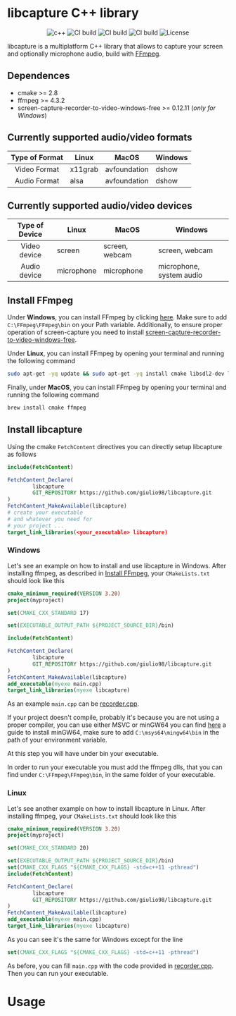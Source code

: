 # libcapture C++ library

<p align="center">
<img alt="c++" src="https://img.shields.io/badge/C++-17-blue.svg?style=flat&logo=c%2B%2B"/> 
 <img alt="CI build" src="https://github.com/giulio98/libcapture/actions/workflows/linux_build.yml/badge.svg"/> 
<img alt="CI build" src="https://github.com/giulio98/libcapture/actions/workflows/macos_build.yml/badge.svg"/> 
<img alt="CI build" src="https://github.com/giulio98/libcapture/actions/workflows/windows_build.yml/badge.svg"/> 
 <img alt="License"  src="https://img.shields.io/github/license/giulio98/libcapture"/> 
</p> 


libcapture is a multiplatform C++ library that allows to capture your screen and optionally microphone audio, build with [FFmpeg](https://github.com/FFmpeg/FFmpeg).

## Dependences
* cmake >= 2.8
* ffmpeg >= 4.3.2
* screen-capture-recorder-to-video-windows-free >= 0.12.11 (*only for Windows*) 
## Currently supported audio/video formats
|      Type of Format     	     | Linux     	| MacOS             	| Windows        	| 
|:------------------------------:|--------------|-----------------------|-------------------|
| Video Format       	         |    x11grab   |     avfoundation      |     dshow         |           
| Audio Format       	         |    alsa      |     avfoundation      |     dshow         |           
## Currently supported audio/video devices
|      Type of Device     	     | Linux     	  | MacOS             	| Windows        	            | 
|:------------------------------:|----------------|---------------------|-------------------------------|
| Video device       	         |    screen      |     screen, webcam  |     screen, webcam            |           
| Audio device       	         |    microphone  |     microphone      |     microphone, system audio  | 
## Install FFmpeg
Under **Windows**, you can install FFmpeg by clicking [here](https://www.gyan.dev/ffmpeg/builds/packages/ffmpeg-4.3.2-full_build-shared.7z).
Make sure to add `C:\FFmpeg\FFmpeg\bin` on your Path variable.
Additionally, to ensure proper operation of screen-capture you need to install [screen-capture-recorder-to-video-windows-free](https://github.com/rdp/screen-capture-recorder-to-video-windows-free/releases).

Under **Linux**, you can install FFmpeg by opening your terminal and running the following command
```bash
sudo apt-get -yq update && sudo apt-get -yq install cmake libsdl2-dev libavcodec-dev libavfilter-dev libpostproc-dev libavformat-dev libavutil-dev  libswresample-dev libswscale-dev libavdevice-dev
```

Finally, under **MacOS**, you can install FFmpeg by opening your terminal and running the following command
```bash
brew install cmake ffmpeg
```
## Install libcapture

Using the cmake `FetchContent` directives you can directly setup libcapture as follows

```cmake
include(FetchContent)

FetchContent_Declare(
        libcapture
        GIT_REPOSITORY https://github.com/giulio98/libcapture.git
)
FetchContent_MakeAvailable(libcapture)
# create your executable 
# and whatever you need for
# your project ...
target_link_libraries(<your_executable> libcapture)
```
### Windows
Let's see an example on how to install and use libcapture in Windows.
After installing ffmpeg, as described in [Install FFmpeg](#install-ffmpeg), your `CMakeLists.txt` should look like this
```cmake
cmake_minimum_required(VERSION 3.20)
project(myproject)

set(CMAKE_CXX_STANDARD 17)

set(EXECUTABLE_OUTPUT_PATH ${PROJECT_SOURCE_DIR}/bin)

include(FetchContent)

FetchContent_Declare(
        libcapture
        GIT_REPOSITORY https://github.com/giulio98/libcapture.git
)
FetchContent_MakeAvailable(libcapture)
add_executable(myexe main.cpp)
target_link_libraries(myexe libcapture)
```
As an example `main.cpp` can be [recorder.cpp](example/recorder.cpp).

If your project doesn't compile, probably it's because you are not using a proper compiler, you can use either MSVC or minGW64
you can find [here](https://www.msys2.org/) a guide to install minGW64, make sure to add  `C:\msys64\mingw64\bin`
in the path of your environment variable.

At this step you will have under bin your executable.

In order to run your executable you must add the ffmpeg dlls, that you can find under `C:\FFmpeg\FFmpeg\bin`, in the same folder of your executable.

### Linux
Let's see another example on how to install libcapture in Linux.
After installing ffmpeg, your `CMakeLists.txt` should look like this
```cmake
cmake_minimum_required(VERSION 3.20)
project(myproject)

set(CMAKE_CXX_STANDARD 20)

set(EXECUTABLE_OUTPUT_PATH ${PROJECT_SOURCE_DIR}/bin)
set(CMAKE_CXX_FLAGS "${CMAKE_CXX_FLAGS} -std=c++11 -pthread")
include(FetchContent)

FetchContent_Declare(
        libcapture
        GIT_REPOSITORY https://github.com/giulio98/libcapture.git
)
FetchContent_MakeAvailable(libcapture)
add_executable(myexe main.cpp)
target_link_libraries(myexe libcapture)
```
As you can see it's the same for Windows except for the line
```cmake
set(CMAKE_CXX_FLAGS "${CMAKE_CXX_FLAGS} -std=c++11 -pthread")
```
As before, you can fill `main.cpp` with the code provided in [recorder.cpp](example/recorder.cpp).
Then you can run your executable.

# Usage

